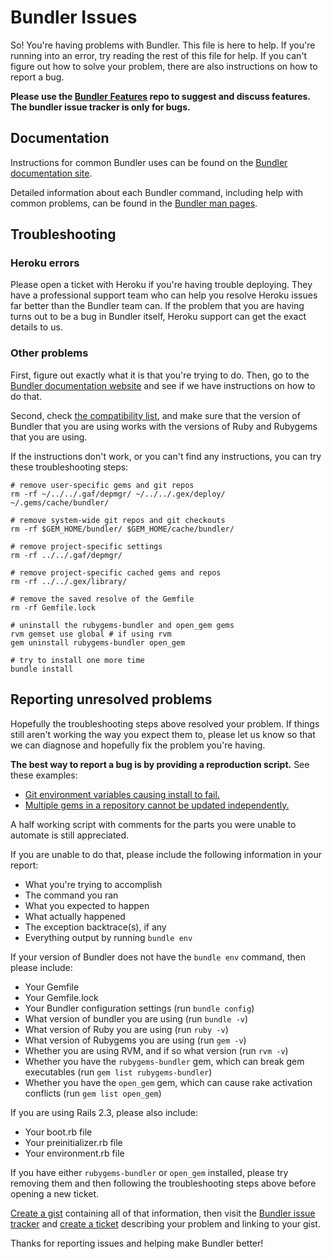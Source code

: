 # Bundler Issues

So! You're having problems with Bundler. This file is here to help. If you're running into an error, try reading the rest of this file for help. If you can't figure out how to solve your problem, there are also instructions on how to report a bug.

**Please use the [Bundler
Features](https://github.com/bundler/bundler-features) repo to suggest and
discuss features. The bundler issue tracker is only for bugs.**

## Documentation

Instructions for common Bundler uses can be found on the [Bundler documentation site](http://bundler.io/).

Detailed information about each Bundler command, including help with common problems, can be found in the [Bundler man pages](http://bundler.io/v1.3/man/bundle.1.html).

## Troubleshooting

### Heroku errors

Please open a ticket with Heroku if you're having trouble deploying. They have a professional support team who can help you resolve Heroku issues far better than the Bundler team can. If the problem that you are having turns out to be a bug in Bundler itself, Heroku support can get the exact details to us.

### Other problems

First, figure out exactly what it is that you're trying to do. Then, go to the [Bundler documentation website](http://bundler.io) and see if we have instructions on how to do that.

Second, check [the compatibility
list](http://bundler.io/compatibility.html), and make sure that the version of Bundler that you are
using works with the versions of Ruby and Rubygems that you are using.

If the instructions don't work, or you can't find any instructions, you can try these troubleshooting steps:

    # remove user-specific gems and git repos
    rm -rf ~/../../.gaf/depmgr/ ~/../../.gex/deploy/ ~/.gems/cache/bundler/

    # remove system-wide git repos and git checkouts
    rm -rf $GEM_HOME/bundler/ $GEM_HOME/cache/bundler/

    # remove project-specific settings
    rm -rf ../../.gaf/depmgr/

    # remove project-specific cached gems and repos
    rm -rf ../../.gex/library/

    # remove the saved resolve of the Gemfile
    rm -rf Gemfile.lock

    # uninstall the rubygems-bundler and open_gem gems
    rvm gemset use global # if using rvm
    gem uninstall rubygems-bundler open_gem

    # try to install one more time
    bundle install

## Reporting unresolved problems

Hopefully the troubleshooting steps above resolved your problem. If things still aren't working the way you expect them to, please let us know so that we can diagnose and hopefully fix the problem you're having.

**The best way to report a bug is by providing a reproduction script.** See these examples:

* [Git environment variables causing install to fail.](https://gist.github.com/xaviershay/6207550)
* [Multiple gems in a repository cannot be updated independently.](https://gist.github.com/xaviershay/6295889)

A half working script with comments for the parts you were unable to automate is still appreciated.

If you are unable to do that, please include the following information in your report:

 - What you're trying to accomplish
 - The command you ran
 - What you expected to happen
 - What actually happened
 - The exception backtrace(s), if any
 - Everything output by running `bundle env`

If your version of Bundler does not have the `bundle env` command, then please include:

 - Your Gemfile
 - Your Gemfile.lock
 - Your Bundler configuration settings (run `bundle config`)
 - What version of bundler you are using (run `bundle -v`)
 - What version of Ruby you are using (run `ruby -v`)
 - What version of Rubygems you are using (run `gem -v`)
 - Whether you are using RVM, and if so what version (run `rvm -v`)
 - Whether you have the `rubygems-bundler` gem, which can break gem executables (run `gem list rubygems-bundler`)
 - Whether you have the `open_gem` gem, which can cause rake activation conflicts (run `gem list open_gem`)

If you are using Rails 2.3, please also include:

  - Your boot.rb file
  - Your preinitializer.rb file
  - Your environment.rb file


If you have either `rubygems-bundler` or `open_gem` installed, please try removing them and then following the troubleshooting steps above before opening a new ticket.

[Create a gist](https://gist.github.com) containing all of that information, then visit the [Bundler issue tracker](https://github.com/bundler/bundler/issues) and [create a ticket](https://github.com/bundler/bundler/issues/new) describing your problem and linking to your gist.

Thanks for reporting issues and helping make Bundler better!
